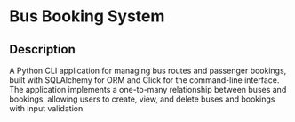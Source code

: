 # Bus Booking System

## Description
A Python CLI application for managing bus routes and passenger bookings, built with SQLAlchemy for ORM and Click for the command-line interface. The application implements a one-to-many relationship between buses and bookings, allowing users to create, view, and delete buses and bookings with input validation.

